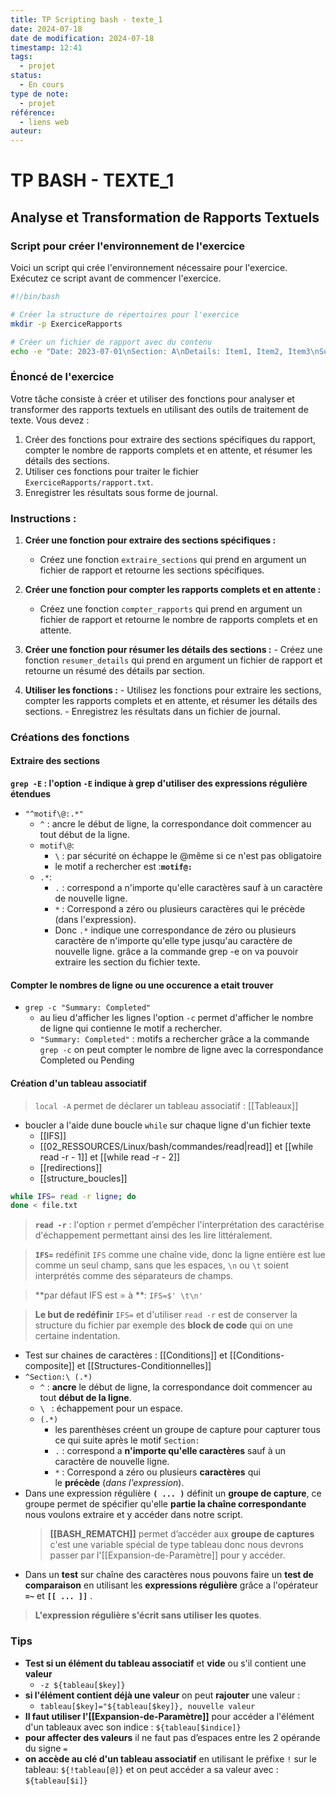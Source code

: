 ```yaml
---
title: TP Scripting bash - texte_1
date: 2024-07-18
date de modification: 2024-07-18
timestamp: 12:41
tags:
  - projet
status:
  - En cours
type de note:
  - projet
référence:
  - liens web
auteur:
---
```


# TP BASH - TEXTE_1

## Analyse et Transformation de Rapports Textuels

### Script pour créer l'environnement de l'exercice

Voici un script qui crée l'environnement nécessaire pour l'exercice. Exécutez ce script avant de commencer l'exercice.

```bash
#!/bin/bash

# Créer la structure de répertoires pour l'exercice
mkdir -p ExerciceRapports

# Créer un fichier de rapport avec du contenu
echo -e "Date: 2023-07-01\nSection: A\nDetails: Item1, Item2, Item3\nSummary: Completed\n\nDate: 2023-07-02\nSection: B\nDetails: Item4, Item5\nSummary: Pending\n\nDate: 2023-07-03\nSection: A\nDetails: Item6, Item7, Item8, Item9\nSummary: Completed" > ExerciceRapports/rapport.txt
```

### Énoncé de l'exercice

Votre tâche consiste à créer et utiliser des fonctions pour analyser et transformer des rapports textuels en utilisant des outils de traitement de texte. Vous devez :

1. Créer des fonctions pour extraire des sections spécifiques du rapport, compter le nombre de rapports complets et en attente, et résumer les détails des sections.
2. Utiliser ces fonctions pour traiter le fichier `ExerciceRapports/rapport.txt`.
3. Enregistrer les résultats sous forme de journal.

### Instructions :

1. **Créer une fonction pour extraire des sections spécifiques :** 
	- Créez une fonction `extraire_sections` qui prend en argument un fichier de rapport et retourne les sections spécifiques.

2. **Créer une fonction pour compter les rapports complets et en attente :**
	- Créez une fonction `compter_rapports` qui prend en argument un fichier de rapport et retourne le nombre de rapports complets et en attente.

3. **Créer une fonction pour résumer les détails des sections :**
	   - Créez une fonction `resumer_details` qui prend en argument un fichier de rapport et retourne un résumé des détails par section.

4. **Utiliser les fonctions :**
	   - Utilisez les fonctions pour extraire les sections, compter les rapports complets et en attente, et résumer les détails des sections.
	   - Enregistrez les résultats dans un fichier de journal.

### Créations des fonctions

#### Extraire des sections

**`grep -E` : l'option `-E` indique à grep d'utiliser des expressions régulière étendues**

- `"^motif\@:.*"`
	- `^` : ancre le début de ligne, la correspondance doit commencer au tout début de la ligne.
	- `motif\@`:
		- `\` : par sécurité on échappe le @même si ce n'est pas obligatoire
		- le motif a rechercher est :**`motif@:`**
	- `.*`:
		- `.` : correspond a n'importe qu'elle caractères sauf à un caractère de nouvelle ligne.
		- `*` : Correspond a zéro ou plusieurs caractères qui le précède (dans l'expression).
		- Donc `.*` indique une correspondance de zéro ou plusieurs caractère de n'importe qu'elle type jusqu'au caractère de nouvelle ligne.
grâce a la commande grep -e on va pouvoir extraire les section du fichier texte.

#### Compter le nombres de ligne ou une occurence a etait trouver

- `grep -c "Summary: Completed"`
	- au lieu d'afficher les lignes l'option `-c` permet d'afficher le nombre de ligne qui contienne le motif a rechercher.
	- `"Summary: Completed"` : motifs a rechercher
grâce a la commande `grep -c` on peut compter le nombre de ligne avec la correspondance Completed ou Pending

#### Création d'un tableau associatif

 > `local -A` permet de déclarer un tableau associatif : [[Tableaux]]

- boucler a l'aide dune boucle `while` sur chaque ligne d'un fichier texte
	- [[IFS]]
	-  [[02_RESSOURCES/Linux/bash/commandes/read|read]] et [[while read -r - 1]] et [[while read -r - 2]]
	- [[redirections]]
	- [[structure_boucles]]

```bash
while IFS= read -r ligne; do
done < file.txt
```

>**`read -r`** : l'option `r` permet d’empêcher l'interprétation des caractérise d'échappement permettant ainsi des les lire littéralement.

>**`IFS=`** redéfinit `IFS` comme une chaîne vide, donc la ligne entière est lue comme un seul champ, sans que les espaces, `\n` ou `\t` soient interprétés comme des séparateurs de champs.

>**par défaut IFS est = à **: `IFS=$' \t\n'`

>**Le but de redéfinir** `IFS=`  et d'utiliser `read -r` est de conserver la structure du fichier par exemple des **block de code** qui on une certaine indentation.

- Test sur chaines de caractères : [[Conditions]] et [[Conditions-composite]] et [[Structures-Conditionnelles]]
- `^Section:\ (.*)`
	- `^` : **ancre** le début de ligne, la correspondance doit commencer au tout **début de la ligne**.
	- `\ ` : échappement pour un espace.
	- `(.*)`
		- les parenthèses créent un groupe de capture pour capturer tous ce qui suite après le motif `Section: `
		- `.` : correspond a **n'importe qu'elle caractères** sauf à un caractère de nouvelle ligne.
		- `*` : Correspond a zéro ou plusieurs **caractères** qui le **précède** (_dans l'expression_).
- Dans une expression régulière **`( ... )`** définit un **groupe de capture**, ce groupe permet de spécifier qu'elle **partie la chaîne correspondante** nous voulons extraire et y accéder dans notre script.
  >**[[BASH_REMATCH]]** permet d’accéder aux **groupe de captures** c'est une variable spécial de type tableau donc nous devrons passer par l'[[Expansion-de-Paramètre]] pour y accéder.
- Dans un **test** sur chaîne des caractères nous pouvons faire un **test de comparaison** en utilisant les **expressions régulière** grâce a l'opérateur **`=~`** et **`[[ ... ]]`** .
 > **L'expression régulière s'écrit sans utiliser les quotes**.

### Tips

- **Test si un élément du tableau associatif** et **vide** ou s'il contient une **valeur** 
	- `-z ${tableau[$key]}`
- **si l'élément contient déjà une valeur** on peut **rajouter** une valeur  : 
	- `tableau[$key]="${tableau[$key]}, nouvelle valeur`
- **Il faut utiliser l'[[Expansion-de-Paramètre]]** pour accéder a l'élément d'un tableaux avec son indice : `${tableau[$indice]}`
- **pour affecter des valeurs** il ne faut pas d’espaces entre les 2 opérande du signe `=`
- **on accède au clé d'un tableau associatif** en utilisant le préfixe `!` sur le tableau: `${!tableau[@]}` et on peut accéder a sa valeur avec : `${tableau[$i]}`










